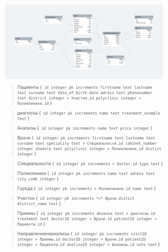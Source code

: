 ![diagramm](ERD.png)


> Пациенты {```
id integer pk increments
firstname text
lastname text
surname text
date_of_birth date
adress text
phonenumber text
district integer > Участки.id
polyclinic integer > Поликлиники.id```
}

> диагнозы {```
    id integer pk increments
    name text
    treatment_example text```
}

> Анализы {```
id integer pk increments
name text
price integer```
}

> Врачи {```
id integer pk increments
firstname text
lastname text
surname text
speciality text > Специальности.id
cabinet_number integer
shedule text
polyclinic integer > Поликлиники.id
distict integer```
}

> Специальности {```
id integer pk increments > Doctor.id
type text```
}

> Поликлиники {```
id integer pk increments
name text
adress text
city_code integer```
}

> Города {```
id integer pk increments > Поликлиники.id
name text```
}

> Участки {```
id integer pk increments *>* Врачи.distict
district_name text```
}

> Приемы {```
id integer pk increments
desease text > диагнозы.id
treatment text
doctorID integer > Врачи.id
patientID integer > Пациенты.id```
}

> Направлениенаанализы {```
id integer pk increments
visitID integer > Приемы.id
doctorID integer > Врачи.id
patientID integer > Пациенты.id
analizeID integer > Анализы.id
note text```
}
